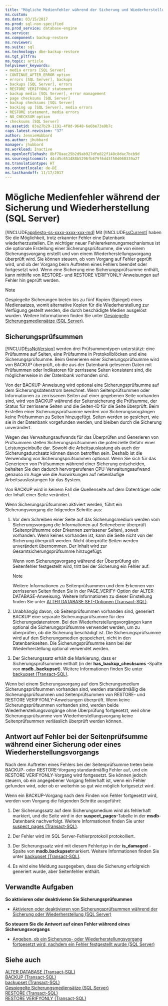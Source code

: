 ```yaml
---
title: "Mögliche Medienfehler während der Sicherung und Wiederherstellung (SQL Server) | Microsoft-Dokumentation"
ms.custom: 
ms.date: 03/15/2017
ms.prod: sql-non-specified
ms.prod_service: database-engine
ms.service: 
ms.component: backup-restore
ms.reviewer: 
ms.suite: sql
ms.technology: dbe-backup-restore
ms.tgt_pltfrm: 
ms.topic: article
helpviewer_keywords:
- media errors [SQL Server]
- CONTINUE_AFTER_ERROR option
- errors [SQL Server], backups
- backups [SQL Server], errors
- RESTORE VERIFYONLY statement
- backup media [SQL Server], error management
- page checksums [SQL Server]
- backup checksums [SQL Server]
- backing up [SQL Server], media errors
- RESTORE statement, media errors
- NO_CHECKSUM option
- checksums [SQL Server]
ms.assetid: 83a27b29-1191-4f8d-9648-6e6be73a9b7c
caps.latest.revision: "37"
author: JennieHubbard
ms.author: jhubbard
manager: jhubbard
ms.workload: Inactive
ms.openlocfilehash: 8bf78aac25b2d9ab927dfe822f140c8dac7bcb9d
ms.sourcegitcommit: 44cd5c651488b5296fb679f6d43f50d068339a27
ms.translationtype: HT
ms.contentlocale: de-DE
ms.lasthandoff: 11/17/2017
---
```

# <a name="possible-media-errors-during-backup-and-restore-sql-server"></a>Mögliche Medienfehler während der Sicherung und Wiederherstellung (SQL Server)
[!INCLUDE[appliesto-ss-xxxx-xxxx-xxx-md](../../includes/appliesto-ss-xxxx-xxxx-xxx-md.md)] Mit [!INCLUDE[ssCurrent](../../includes/sscurrent-md.md)] haben Sie die Möglichkeit, trotz erkannter Fehler eine Datenbank wiederherzustellen. Ein wichtiger neuer Fehlererkennungsmechanismus ist die optionale Erstellung einer Sicherungsprüfsumme, die von einem Sicherungsvorgang erstellt und von einem Wiederherstellungsvorgang überprüft wird. Sie können steuern, ob vom Vorgang auf Fehler geprüft wird, und ob der Vorgang beim Auftreten eines Fehlers beendet oder fortgesetzt wird. Wenn eine Sicherung eine Sicherungsprüfsumme enthält, kann mithilfe von RESTORE- und RESTORE VERIFYONLY-Anweisungen auf Fehler hin geprüft werden.  
  
> [!NOTE]  
>  Gespiegelte Sicherungen bieten bis zu fünf Kopien (Spiegel) eines Mediensatzes, womit alternative Kopien für die Wiederherstellung zur Verfügung gestellt werden, die durch beschädigte Medien ausgelöst wurden. Weitere Informationen finden Sie unter [Gespiegelte Sicherungsmediensätze &#40;SQL Server&#41;](../../relational-databases/backup-restore/mirrored-backup-media-sets-sql-server.md).  
  
  
##  <a name="BckChecksums"></a> Sicherungsprüfsummen  
 [!INCLUDE[ssNoVersion](../../includes/ssnoversion-md.md)] werden drei Prüfsummentypen unterstützt: eine Prüfsumme auf Seiten, eine Prüfsumme in Protokollblöcken und eine Sicherungsprüfsumme. Beim Generieren einer Sicherungsprüfsumme wird von BACKUP überprüft, ob die aus der Datenbank gelesenen Daten mit Prüfsummen oder Indikatoren für zerrissene Seiten konsistent sind, die möglicherweise in der Datenbank vorhanden sind.  
  
 Von der BACKUP-Anweisung wird optional eine Sicherungsprüfsumme auf dem Sicherungsdatenstrom berechnet. Wenn Seitenprüfsummen oder Informationen zu zerrissenen Seiten auf einer gegebenen Seite vorhanden sind, wird von BACKUP während der Seitensicherung die Prüfsumme, der Status für zerrissene Seiten und die Seiten-ID für die Seite überprüft. Beim Erstellen einer Sicherungsprüfsumme werden von Sicherungsvorgängen keine Prüfsummen zu Seiten hinzugefügt. Seiten werden so gesichert, wie sie in der Datenbank vorgefunden werden, und bleiben durch die Sicherung unverändert.  
  
 Wegen des Verwaltungsaufwands für das Überprüfen und Generieren von Prüfsummen stellen Sicherungsprüfsummen die potenzielle Gefahr einer Leistungseinbuße dar. Sowohl die Arbeitsauslastung als auch der Sicherungsdurchsatz können davon betroffen sein. Deshalb ist die Verwendung von Sicherungsprüfsummen optional. Wenn Sie sich für das Generieren von Prüfsummen während einer Sicherung entscheiden, behalten Sie den dadurch hervorgerufenen CPU-Verwaltungsaufwand genauso im Auge wie die Auswirkungen auf nebenläufige Arbeitsauslastungen für das System.  
  
 Von BACKUP wird in keinem Fall die Quellenseite auf dem Datenträger oder der Inhalt einer Seite verändert.  
  
 Wenn Sicherungsprüfsummen aktiviert werden, führt ein Sicherungsvorgang die folgenden Schritte aus:  
  
1.  Vor dem Schreiben einer Seite auf das Sicherungsmedium werden vom Sicherungsvorgang die Informationen auf Seitenebene überprüft (Seitenprüfsumme oder Erkennen zerrissener Seiten), soweit vorhanden. Wenn keines vorhanden ist, kann die Seite nicht von der Sicherung überprüft werden. Nicht überprüfte Seiten werden unverändert übernommen. Der Inhalt wird zur Gesamtsicherungsprüfsumme hinzugefügt.  
  
     Wenn vom Sicherungsvorgang während der Überprüfung ein Seitenfehler festgestellt wird, tritt bei der Sicherung ein Fehler auf.  
  
    > [!NOTE]  
    >  Weitere Informationen zu Seitenprüfsummen und dem Erkennen von zerrissenen Seiten finden Sie in der PAGE_VERIFY-Option der ALTER DATABASE-Anweisung. Weitere Informationen zu dieser Einstellung finden Sie unter [ALTER DATABASE SET-Optionen &#40;Transact-SQL&#41;](../../t-sql/statements/alter-database-transact-sql-set-options.md).  
  
2.  Unabhängig davon, ob Seitenprüfsummen vorhanden sind, generiert BACKUP eine separate Sicherungsprüfsumme für den Sicherungsdatenstrom. Bei den Wiederherstellungsvorgängen kann optional die Sicherungsprüfsumme verwendet werden, um zu überprüfen, ob die Sicherung beschädigt ist. Die Sicherungsprüfsumme wird auf den Sicherungsmedien gespeichert, nicht in den Datenbankseiten. Die Sicherungsprüfsumme kann bei der Wiederherstellung optional verwendet werden.  
  
3.  Der Sicherungssatz erhält die Markierung, dass er Sicherungsprüfsummen enthält (in der **has_backup_checksums** -Spalte von **msdb..backupset**). Weitere Informationen finden Sie unter [backupset &#40;Transact-SQL&#41;](../../relational-databases/system-tables/backupset-transact-sql.md).  
  
 Wenn bei einem Sicherungsvorgang auf dem Sicherungsmedium Sicherungsprüfsummen vorhanden sind, werden standardmäßig die Sicherungsprüfsummen und Seitenprüfsummen von RESTORE- und RESTORE VERIFYONLY-Anweisungen überprüft. Wenn keine Sicherungsprüfsummen vorhanden sind, werden beide Wiederherstellungsvorgänge ohne Überprüfung fortgesetzt, weil ohne Sicherungsprüfsumme vom Wiederherstellungsvorgang keine Seitenprüfsummen verlässlich überprüft werden können.  
  
## <a name="response-to-page-checksum-errors-during-a-backup-or-restore-operation"></a>Antwort auf Fehler bei der Seitenprüfsumme während einer Sicherung oder eines Wiederherstellungsvorgangs  
 Nach dem Auftreten eines Fehlers bei der Seitenprüfsumme treten beim BACKUP- oder RESTORE-Vorgang standardmäßig Fehler auf, und ein RESTORE VERIFYONLY-Vorgang wird fortgesetzt. Sie können jedoch steuern, ob ein angegebener Vorgang fehlerhaft ist, wenn ein Fehler gefunden wird, oder ob er weiterhin so gut wie möglich fortgesetzt wird.  
  
 Wenn ein BACKUP-Vorgang nach dem Finden von Fehler fortgesetzt wird, werden vom Vorgang die folgenden Schritte ausgeführt:  
  
1.  Der Sicherungssatz auf dem Sicherungsmedium wird als fehlerhaft markiert, und die Seite wird in der **suspect_pages**-Tabelle in der **msdb**-Datenbank nachverfolgt. Weitere Informationen finden Sie unter [suspect_pages &#40;Transact-SQL&#41;](../../relational-databases/system-tables/suspect-pages-transact-sql.md).  
  
2.  Der Fehler wird im SQL Server-Fehlerprotokoll protokolliert.  
  
3.  Der Sicherungssatz wird mit diesem Fehlertyp in der **is_damaged** -Spalte von **msdb.backupset**markiert. Weitere Informationen finden Sie unter [backupset &#40;Transact-SQL&#41;](../../relational-databases/system-tables/backupset-transact-sql.md).  
  
4.  Es wird eine Meldung ausgegeben, dass die Sicherung erfolgreich generiert wurde, aber Seitenfehler enthält.  
  
##  <a name="RelatedTasks"></a> Verwandte Aufgaben  
 **So aktivieren oder deaktivieren Sie Sicherungsprüfsummen**  
  
-   [Aktivieren oder deaktivieren von Sicherungsprüfsummen während der Sicherung oder Wiederherstellung &#40;SQL Server&#41;](../../relational-databases/backup-restore/enable-or-disable-backup-checksums-during-backup-or-restore-sql-server.md)  
  
 **So steuern Sie die Antwort auf einen Fehler während eines Sicherungsvorgangs**  
  
-   [Angeben, ob ein Sicherungs- oder Wiederherstellungsvorgang fortgesetzt wird, nachdem ein Fehler festgestellt wurde &#40;SQL Server&#41;](../../relational-databases/backup-restore/specify-if-backup-or-restore-continues-or-stops-after-error.md)  
  
## <a name="see-also"></a>Siehe auch  
 [ALTER DATABASE &#40;Transact-SQL&#41;](../../t-sql/statements/alter-database-transact-sql.md)   
 [BACKUP &#40;Transact-SQL&#41;](../../t-sql/statements/backup-transact-sql.md)   
 [backupset &#40;Transact-SQL&#41;](../../relational-databases/system-tables/backupset-transact-sql.md)   
 [Gespiegelte Sicherungsmediensätze &#40;SQL Server&#41;](../../relational-databases/backup-restore/mirrored-backup-media-sets-sql-server.md)   
 [RESTORE &#40;Transact-SQL&#41;](../../t-sql/statements/restore-statements-transact-sql.md)   
 [RESTORE VERIFYONLY &#40;Transact-SQL&#41;](../../t-sql/statements/restore-statements-verifyonly-transact-sql.md)  
  
  
